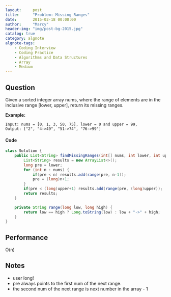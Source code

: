 ```yaml
---
layout:     post
title:      "Problem: Missing Ranges"
date:       2015-02-18 00:00:00
author:     "Marcy"
header-img: "img/post-bg-2015.jpg"
catalog: true
category: algnote
algnote-tags:
    - Coding Interview
    - Coding Practice
    - Algorithms and Data Structures
    - Array
    - Medium
---
```


## Question

Given a sorted integer array nums, where the range of elements are in the inclusive range [lower, upper], return its missing ranges.

**Example:**
```
Input: nums = [0, 1, 3, 50, 75], lower = 0 and upper = 99,
Output: ["2", "4->49", "51->74", "76->99"]
```
#### Code
```java
class Solution {
    public List<String> findMissingRanges(int[] nums, int lower, int upper) {
        List<String> results = new ArrayList<>();
        long pre = lower;
        for (int n : nums) {
            if(pre < n) results.add(range(pre, n-1));
            pre = (long)n+1;
        }
        if(pre < (long)upper+1) results.add(range(pre, (long)upper));
        return results;
    }

    private String range(long low, long high) {
        return low == high ? Long.toString(low) : low + "->" + high;
    }
}
```

## Performance
O(n)

## Notes

- user long!
- pre always points to the first num of the next range.
- the second num of the next range is next number in the array - 1
